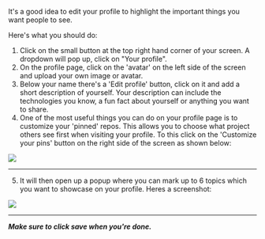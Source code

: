 
It's a good idea to edit your profile to highlight the important things you want people to see.

Here's what you should do:


1.  Click on the small button at the top right hand corner of your screen. A dropdown will pop up, click on "Your profile".
2.  On the profile page, click on the 'avatar' on the left side of the screen and upload your own image or avatar.
3.  Below your name there's a 'Edit profile' button, click on it and add a short description of yourself. Your description can include the technologies you know, a fun fact about yourself or anything you want to share.
4.  One of the most useful things you can do on your profile page is to customize your 'pinned' repos. This allows you to choose what project others see first when visiting your profile. To this click on the 'Customize your pins' button on the right side of the screen as shown below:

![](https://kernel-files.s3-eu-west-1.amazonaws.com/images/PROD_A2035-0.png)

---

5.  It will then open up a popup where you can mark up to 6 topics which you want to showcase on your profile. Heres a screenshot:


![](https://kernel-files.s3-eu-west-1.amazonaws.com/images/PROD_A2035-1.png)

---

**_Make sure to click save when you're done._**